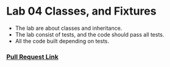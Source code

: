 # Lab 04 Classes, and Fixtures
  - The lab are about classes and inheritance.
  - The lab consist of tests, and the code should pass all tests.
  - All the code built depending on tests.
  

### [Pull Request Link](https://github.com/noureddein/pythonic-garage-band/pull/2)
